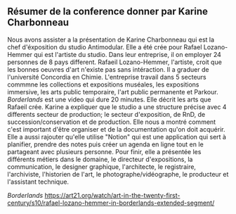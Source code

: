 ## Résumer de la conference donner par Karine Charbonneau ##

Nous avons assister a la présentation de Karine Charbonneau qui est la chef d'éxposition du studio Antimodular. Elle a été crée pour Rafael Lozano-Hemmer qui est l'artiste du studio. Dans leur entreprise, il on employer 24 personnes de 8 pays different. Rafaeil Lozano-Hemmer, l'artiste, croit que les bonnes oeuvres d'art n'existe pas sans intéraction. Il a graduer de l'université Concordia en Chimie. L'entreprise travail dans 5 secteurs commmne les collections et expositions muséales, les expositions immersive, les arts public temporaire, l'art public permanente et Parkour. *Borderlands* est une video qui dure 20 minutes. Elle décrit les arts que Rafaeil crée. Karine a expliquer que le studio a une structure précise avec 4 differents secteur de production; le secteur d'exposition, de RnD, de succession/conservation et de production. Elle nous a montré comment c'est important d'être organiser et de la documentation qu'on doit acquérir. Elle a aussi rajouter qu'elle utilise "Notion" qui est une application qui sert à planifier, prendre des notes puis créer un agenda en ligne tout en le partageant avec plusieurs personne. Pour finir, elle a présentée les différents métiers dans le domaine, le directeur d'expositions, la communication, le designer graphique, l'architecte, le registraire, l'archiviste, l'historien de l'art, le photographe/vidéographe, le producteur et l'assistant technique.

*Borderlands* https://art21.org/watch/art-in-the-twenty-first-century/s10/rafael-lozano-hemmer-in-borderlands-extended-segment/
